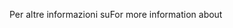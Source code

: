 <span data-ttu-id="69525-101">Per altre informazioni su</span><span class="sxs-lookup"><span data-stu-id="69525-101">For more information about</span></span>
